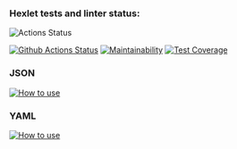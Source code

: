### Hexlet tests and linter status:
![Actions Status](/workflows/hexlet-check/badge.svg)

[![Github Actions Status](https://github.com/vcslav-v/python-project-lvl2/workflows/CI/badge.svg)](https://github.com/vcslav-v/python-project-lvl2/actions) [![Maintainability](https://api.codeclimate.com/v1/badges/0c60bc9aed629050ebb8/maintainability)](https://codeclimate.com/github/vcslav-v/python-project-lvl2/maintainability) [![Test Coverage](https://api.codeclimate.com/v1/badges/0c60bc9aed629050ebb8/test_coverage)](https://codeclimate.com/github/vcslav-v/python-project-lvl2/test_coverage)

### JSON
[![How to use](https://asciinema.org/a/2L8JlPODkCWd2Ss3ON2IqqbdG.svg)](https://asciinema.org/a/2L8JlPODkCWd2Ss3ON2IqqbdG?autoplay=1)

### YAML
[![How to use](https://asciinema.org/a/11uxO6vWypUr5M20m9yaLw5m3.svg)](https://asciinema.org/a/11uxO6vWypUr5M20m9yaLw5m3?autoplay=1)
